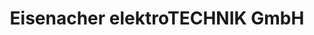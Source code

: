 ---
title: "Eisenacher elektroTECHNIK GmbH"
url: /westerholt/eisenacher-elektrotechnik-gmbh/
shop: Großhandel
---